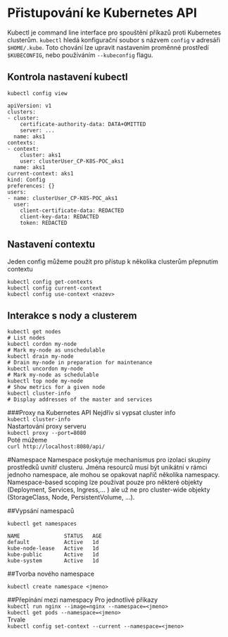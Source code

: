 # Přistupování ke  Kubernetes API

Kubectl je command line interface pro spouštění příkazů proti Kubernetes clusterům.  `kubectl` hledá konfigurační soubor s názvem `config` v adresáři `$HOME/.kube`. Toto chování lze upravit nastavením proměnné prostředí `$KUBECONFIG`, nebo používáním  `--kubeconfig` flagu.

## Kontrola nastavení kubectl
```
kubectl config view
```

```
apiVersion: v1
clusters:
- cluster:
    certificate-authority-data: DATA+OMITTED
    server: ...
  name: aks1
contexts:
- context:
    cluster: aks1
    user: clusterUser_CP-K8S-POC_aks1
  name: aks1
current-context: aks1
kind: Config
preferences: {}
users:
- name: clusterUser_CP-K8S-POC_aks1
  user:
    client-certificate-data: REDACTED
    client-key-data: REDACTED
    token: REDACTED
```

## Nastavení contextu
Jeden config můžeme použít pro přístup k několika clusterům přepnutím contextu

`kubectl config get-contexts`   
`kubectl config current-context`   
`kubectl config use-context <nazev>`  

## Interakce s nody a clusterem

```
kubectl get nodes                                                     # List nodes
kubectl cordon my-node                                                # Mark my-node as unschedulable
kubectl drain my-node                                                 # Drain my-node in preparation for maintenance
kubectl uncordon my-node                                              # Mark my-node as schedulable
kubectl top node my-node                                              # Show metrics for a given node
kubectl cluster-info                                                  # Display addresses of the master and services
```

###Proxy na Kubernetes API
Nejdřív si vypsat cluster info  
`kubectl cluster-info`  
Nastartování proxy serveru  
`kubectl proxy --port=8080`   
Poté múžeme  
 `curl http://localhost:8080/api/`


#Namespace
Namespace poskytuje mechanismus pro izolaci skupiny prostředků uvnitř clusteru. Jména resourců musí být unikátní v rámci jednoho namespace, ale mohou se opakovat napříč několika namespacy. Namespace-based scoping lze používat pouze pro některé objekty (Deployment, Services, Ingress,... ) ale už ne pro cluster-wide objekty (StorageClass, Node, PersistentVolume, ...).

##Vypsání namespaců

```kubectl get namespaces```
```
NAME              STATUS   AGE
default           Active   1d
kube-node-lease   Active   1d
kube-public       Active   1d
kube-system       Active   1d
```
##Tvorba nového namespace

`kubectl create namespace <jmeno>`

##Přepínání mezi namespacy
Pro jednotlivé příkazy  
`kubectl run nginx --image=nginx --namespace=<jmeno>`  
`kubectl get pods --namespace=<jmeno>`  
Trvale  
`kubectl config set-context --current --namespace=<jmeno>`